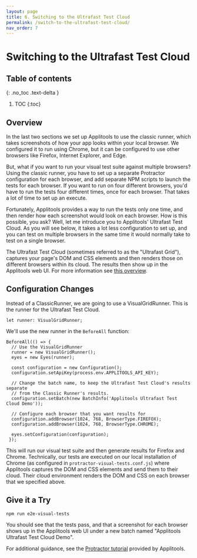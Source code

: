 ```yaml
---
layout: page
title: 6. Switching to the Ultrafast Test Cloud
permalink: /switch-to-the-ultrafast-test-cloud/
nav_order: 7
---
```


# Switching to the Ultrafast Test Cloud

## Table of contents
{: .no_toc .text-delta }

1. TOC
{:toc}

## Overview

In the last two sections we set up Applitools to use the classic runner, which takes screenshots of how your app looks within your local browser. We configured it to run using Chrome, but it can be configured to use other browsers like Firefox, Internet Explorer, and Edge.

But, what if you want to run your visual test suite against multiple browsers? Using the classic runner, you have to set up a separate Protractor configuration for each browser, and add separate NPM scripts to launch the tests for each browser. If you want to run on four different browsers, you'd have to run the tests four different times, once for each browser. That takes a lot of time to set up an execute.

Fortunately, Applitools provides a way to run the tests only one time, and then render how each screenshot would look on each browser. How is this possible, you ask? Well, let me introduce you to Applitools' Ultrafast Test Cloud. As you will see below, it takes a lot less configuration to set up, and you can test on multiple browsers in the same time it would normally take to test on a single browser.

The Ultrafast Test Cloud (sometimes referred to as the "Ultrafast Grid"), captures your page's DOM and CSS elements and then renders those on different browsers within its cloud. The results then show up in the Applitools web UI. For more information see [this overview](https://applitools.com/product-ultrafast-test-cloud/). 

## Configuration Changes

Instead of a ClassicRunner, we are going to use a VisualGridRunner. This is the runner for the Ultrafast Test Cloud. 

```
let runner: VisualGridRunner;
```

We'll use the new runner in the `BeforeAll` function:

```
BeforeAll(() => {
  // Use the VisualGridRunner
  runner = new VisualGridRunner();
  eyes = new Eyes(runner);

  const configuration = new Configuration();
  configuration.setApiKey(process.env.APPLITOOLS_API_KEY);

  // Change the batch name, to keep the Ultrafast Test Cloud's results separate
  // from the Classic Runner's results.
  configuration.setBatch(new BatchInfo('Applitools Ultrafast Test Cloud Demo'));

  // Configure each browser that you want results for
  configuration.addBrowser(1024, 768, BrowserType.FIREFOX); 
  configuration.addBrowser(1024, 768, BrowserType.CHROME);

  eyes.setConfiguration(configuration);
 });
```

This will run our visual test suite and then generate results for Firefox and Chrome. Technically, our tests are executed on our local installation of Chrome (as configured in `protractor-visual-tests.conf.js`) where Applitools captures the DOM and CSS elements and send them to their cloud. Their cloud environment renders the DOM and CSS on each browser that we specified above.

## Give it a Try

```
npm run e2e-visual-tests
```

You should see that the tests pass, and that a screenshot for each browser shows up in the Applitools web UI under a new batch named "Applitools Ultrafast Test Cloud Demo".

For additional guidance, see the [Protractor tutorial](https://applitools.com/tutorials/protractor.html#_1-introduction-to-the-ultrafast-grid) provided by Applitools.
